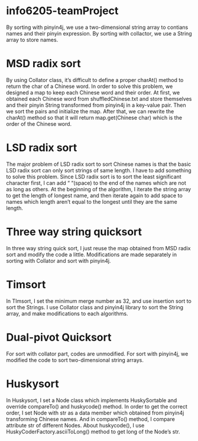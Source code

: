 # info6205-teamProject

By sorting with pinyin4j, we use a two-dimensional string array to contians names and their pinyin expression.
By sorting with collactor, we use a String array to store names.

# MSD radix sort
By using Collator class, it’s difficult to define a proper charAt() method to return the char of a Chinese word. In order to solve this problem, we designed a map to keep each Chinese word and their order.
At first, we obtained each Chinese word from shuffledChinese.txt and store themselves and their pinyin String transformed from pinyin4j in a key-value pair. Then we sort the pairs and initialize the map. 
After that, we can rewrite the charAt() method so that it will return map.get(Chinese char) which is the order of the Chinese word.
    
# LSD radix sort
The major problem of LSD radix sort to sort Chinese names is that the basic LSD radix sort can only sort strings of same length. 
I have to add something to solve this problem. Since LSD radix sort is to sort the least significant character first, I can add “ “(space) to the end of the names which are not as long as others. 
At the beginning of the algorithm, I iterate the string array to get the length of longest name, and then iterate again to add space to names which length aren’t equal to the longest until they are the same length.

# Three way string quicksort
In three way string quick sort, I just reuse the map obtained from MSD radix sort and modify the code a little. 
Modifications are made separately in sorting with Collator and sort with pinyin4j.

# Timsort
In TImsort, I set the minimum merge number as 32, and use insertion sort to sort the Strings. 
I use Collator class and pinyin4j library to sort the String array, and make modifications to each algorithms.

# Dual-pivot Quicksort
For sort with collator part, codes are unmodified.
For sort with pinyin4j, we modified the code to sort two-dimensional string arrays.

# Huskysort
In Huskysort, I set a Node class which implements HuskySortable and override compareTo() and huskycode() method. 
In order to get the correct order, I set Node with str as a data member which obtained from pinyin4j transforming Chinese names. 
And in compareTo() method, I compare attribute str of different Nodes. About huskycode(), I use HuskyCoderFactory.asciiToLong() method to get long of the Node’s str.
